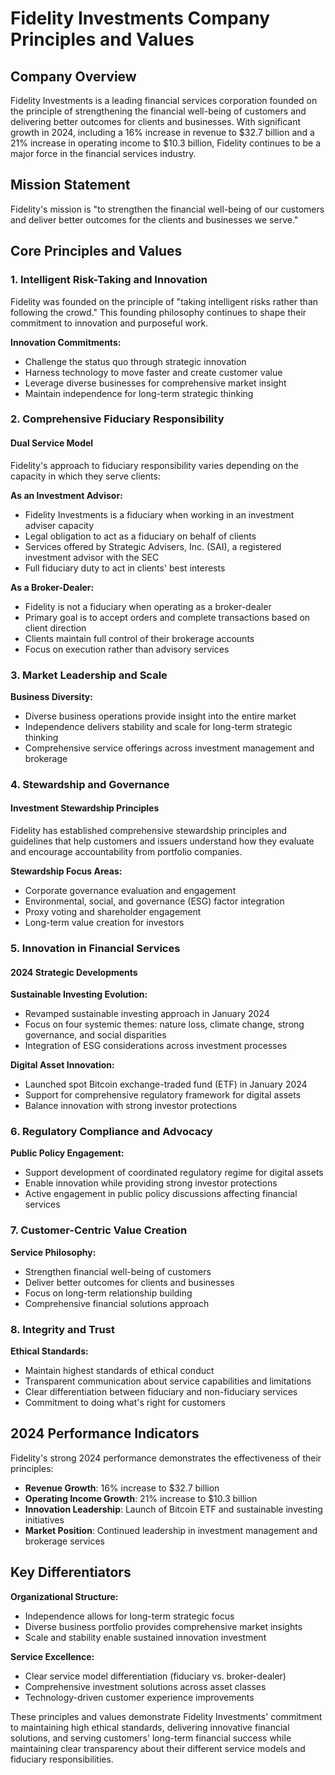 # Fidelity Investments Company Principles and Values

## Company Overview

Fidelity Investments is a leading financial services corporation founded on the principle of strengthening the financial well-being of customers and delivering better outcomes for clients and businesses. With significant growth in 2024, including a 16% increase in revenue to $32.7 billion and a 21% increase in operating income to $10.3 billion, Fidelity continues to be a major force in the financial services industry.

## Mission Statement

Fidelity's mission is "to strengthen the financial well-being of our customers and deliver better outcomes for the clients and businesses we serve."

## Core Principles and Values

### 1. Intelligent Risk-Taking and Innovation

Fidelity was founded on the principle of "taking intelligent risks rather than following the crowd." This founding philosophy continues to shape their commitment to innovation and purposeful work.

**Innovation Commitments:**
- Challenge the status quo through strategic innovation
- Harness technology to move faster and create customer value
- Leverage diverse businesses for comprehensive market insight
- Maintain independence for long-term strategic thinking

### 2. Comprehensive Fiduciary Responsibility

#### Dual Service Model

Fidelity's approach to fiduciary responsibility varies depending on the capacity in which they serve clients:

**As an Investment Advisor:**
- Fidelity Investments is a fiduciary when working in an investment adviser capacity
- Legal obligation to act as a fiduciary on behalf of clients
- Services offered by Strategic Advisers, Inc. (SAI), a registered investment advisor with the SEC
- Full fiduciary duty to act in clients' best interests

**As a Broker-Dealer:**
- Fidelity is not a fiduciary when operating as a broker-dealer
- Primary goal is to accept orders and complete transactions based on client direction
- Clients maintain full control of their brokerage accounts
- Focus on execution rather than advisory services

### 3. Market Leadership and Scale

**Business Diversity:**
- Diverse business operations provide insight into the entire market
- Independence delivers stability and scale for long-term strategic thinking
- Comprehensive service offerings across investment management and brokerage

### 4. Stewardship and Governance

#### Investment Stewardship Principles

Fidelity has established comprehensive stewardship principles and guidelines that help customers and issuers understand how they evaluate and encourage accountability from portfolio companies.

**Stewardship Focus Areas:**
- Corporate governance evaluation and engagement
- Environmental, social, and governance (ESG) factor integration
- Proxy voting and shareholder engagement
- Long-term value creation for investors

### 5. Innovation in Financial Services

#### 2024 Strategic Developments

**Sustainable Investing Evolution:**
- Revamped sustainable investing approach in January 2024
- Focus on four systemic themes: nature loss, climate change, strong governance, and social disparities
- Integration of ESG considerations across investment processes

**Digital Asset Innovation:**
- Launched spot Bitcoin exchange-traded fund (ETF) in January 2024
- Support for comprehensive regulatory framework for digital assets
- Balance innovation with strong investor protections

### 6. Regulatory Compliance and Advocacy

**Public Policy Engagement:**
- Support development of coordinated regulatory regime for digital assets
- Enable innovation while providing strong investor protections
- Active engagement in public policy discussions affecting financial services

### 7. Customer-Centric Value Creation

**Service Philosophy:**
- Strengthen financial well-being of customers
- Deliver better outcomes for clients and businesses
- Focus on long-term relationship building
- Comprehensive financial solutions approach

### 8. Integrity and Trust

**Ethical Standards:**
- Maintain highest standards of ethical conduct
- Transparent communication about service capabilities and limitations
- Clear differentiation between fiduciary and non-fiduciary services
- Commitment to doing what's right for customers

## 2024 Performance Indicators

Fidelity's strong 2024 performance demonstrates the effectiveness of their principles:

- **Revenue Growth**: 16% increase to $32.7 billion
- **Operating Income Growth**: 21% increase to $10.3 billion
- **Innovation Leadership**: Launch of Bitcoin ETF and sustainable investing initiatives
- **Market Position**: Continued leadership in investment management and brokerage services

## Key Differentiators

**Organizational Structure:**
- Independence allows for long-term strategic focus
- Diverse business portfolio provides comprehensive market insights
- Scale and stability enable sustained innovation investment

**Service Excellence:**
- Clear service model differentiation (fiduciary vs. broker-dealer)
- Comprehensive investment solutions across asset classes
- Technology-driven customer experience improvements

These principles and values demonstrate Fidelity Investments' commitment to maintaining high ethical standards, delivering innovative financial solutions, and serving customers' long-term financial success while maintaining clear transparency about their different service models and fiduciary responsibilities.